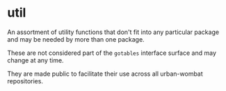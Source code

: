 # util

An assortment of utility functions that don't fit into any particular package and may be needed by more than one package.

These are not considered part of the `gotables` interface surface and may change at any time.

They are made public to facilitate their use across all urban-wombat repositories.

